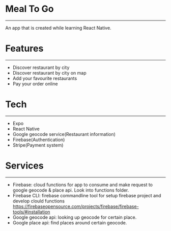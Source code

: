 # Meal To Go

---

An app that is created while learning React Native.

# Features

---

- Discover restaurant by city
- Discover restaurant by city on map
- Add your favourite restaurants
- Pay your order online

# Tech

---

- Expo
- React Native
- Google geocode service(Restaurant information)
- Firebase(Authentication)
- Stripe(Payment system)

# Services

---

- Firebase: cloud functions for app to consume and make request
  to google geocode & place api. Look into functions folder.
- Firebase CLI: firebase commandline tool for setup firebase project and
  develop clould functions
  https://firebaseopensource.com/projects/firebase/firebase-tools/#installation
- Google geocode api: looking up geocode for certain place.
- Google place api: find places around certain geocode.
